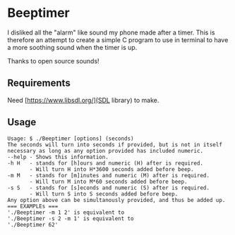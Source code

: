 # Beeptimer
I disliked all the "alarm" like sound my phone made after a timer. This is therefore an attempt to create a simple C program to use in terminal to have a more soothing sound when the timer is up.

Thanks to open source sounds!

## Requirements
Need [https://www.libsdl.org/](SDL library) to make.

## Usage
```
Usage: $ ./Beeptimer [options] (seconds)
The seconds will turn into seconds if provided, but is not in itself necessary as long as any option provided has included numeric.
--help - Shows this information.
-h H   - stands for [h]ours and numeric (H) after is required.
       - Will turn H into H*3600 seconds added before beep.
-m M   - stands for [m]inutes and numeric (M) after is required.
       - Will turn M into M*60 seconds added before beep.
-s S   - stands for [s]econds and numeric (S) after is required.
       - Will turn S into S seconds added before beep.
Any option above can be simultanously provided, and thus be added up.
=== EXAMPLEs ===
'./Beeptimer -m 1 2' is equivalent to
'./Beeptimer -s 2 -m 1' is equivalent to
'./Beeptimer 62'
```
